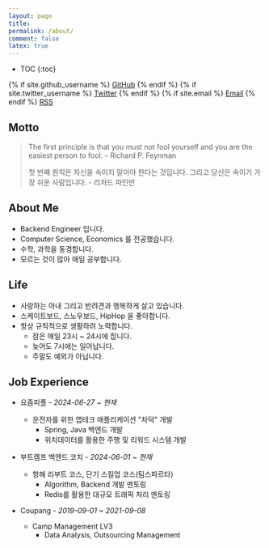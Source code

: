 ```yaml
---
layout: page
title:
permalink: /about/
comment: false
latex: true
---
```

* TOC
{:toc}

<div class="contact">
{% if site.github_username %}
        <a href="https://github.com/{{ site.github_username }}">GitHub</a>
{% endif %}
{% if site.twitter_username %}
        <a href="https://twitter.com/{{ site.twitter_username }}">Twitter</a>
{% endif %}
{% if site.email %}
        <a href="mailto:{{ site.email }}">Email</a>
{% endif %}
        <a href="{{ "/feed.xml" | prepend: site.baseurl }}">RSS</a>
</div>

## Motto

> The first principle is that you must not fool yourself and you are the easiest person to fool. – Richard P. Feynman
>
> 첫 번째 원칙은 자신을 속이지 말아야 한다는 것입니다. 그리고 당신은 속이기 가장 쉬운 사람입니다. - 리처드 파인만


## About Me

* Backend Engineer 입니다.
* Computer Science, Economics 를 전공했습니다.
* 수학, 과학을 동경합니다.
* 모르는 것이 많아 매일 공부합니다.

## Life

* 사랑하는 아내 그리고 반려견과 행복하게 살고 있습니다.
* 스케이트보드, 스노우보드, HipHop 을 좋아합니다.
* 항상 규칙적으로 생활하려 노력합니다.
    * 잠은 매일 23시 ~ 24시에 잡니다.
    * 늦어도 7시에는 일어납니다.
    * 주말도 예외가 아닙니다.

## Job Experience

- 요즘피플 - _2024-06-27 ~ 현재_
    - 운전자를 위한 앱테크 애플리케이션 "차덕" 개발
        - Spring, Java 백엔드 개발
        - 위치데이터를 활용한 주행 및 리워드 시스템 개발

- 부트캠프 백엔드 코치 - _2024-06-01 ~ 현재_
    - 항해 리부트 코스, 단기 스킬업 코스(팀스파르타)
        - Algorithm, Backend 개발 멘토링
        - Redis를 활용한 대규모 트래픽 처리 멘토링

- Coupang - _2019-09-01 ~ 2021-09-08_
    - Camp Management LV3
        - Data Analysis, Outsourcing Management